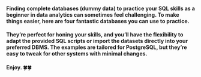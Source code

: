 #### Finding complete databases (dummy data) to practice your SQL skills as a beginner in data analytics can sometimes feel challenging. To make things easier, here are four fantastic databases you can use to practice. 

#### They’re perfect for honing your skills, and you’ll have the flexibility to adapt the provided SQL scripts or import the datasets directly into your preferred DBMS. The examples are tailored for PostgreSQL, but they’re easy to tweak for other systems with minimal changes.

#### Enjoy. 🍀🍀
